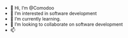 - 👋 Hi, I’m @Comodoo
- 👀 I’m interested in software development 
- 🌱 I’m currently learning.
- 💞️ I’m looking to collaborate on software development 
- 📫 

<!---
Comodoo/Comodoo is a ✨ special ✨ repository because its `README.md` (this file) appears on your GitHub profile.
You can click the Preview link to take a look at your changes.
--->
